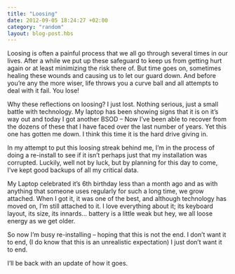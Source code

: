 ```yaml
---
title: "Loosing"
date: 2012-09-05 18:24:27 +02:00
category: "random"
layout: blog-post.hbs
---
```


Loosing is often a painful process that we all go through several times in our lives. After a while we put up these safeguard to keep us from getting hurt again or at least minimizing the risk there of. But time goes on, sometimes healing these wounds and causing us to let our guard down. And before you’re any the more wiser, life throws you a curve ball and all attempts to deal with it fail. You lose!

Why these reflections on loosing? I just lost. Nothing serious, just a small battle with technology. My laptop has been showing signs that it is on it’s way out and today I got another BSOD – Now I’ve been able to recover from the dozens of these that I have faced over the last number of years. Yet this one has gotten me down. I think this time it is the hard drive giving in.

In my attempt to put this loosing streak behind me, I’m in the process of doing a re-install to see if it isn’t perhaps just that my installation was corrupted. Luckily, well not by luck, but by planning for this day to come, I’ve kept good backups of all my critical data.

My Laptop celebrated it’s 6th birthday less than a month ago and as with anything that someone uses regularly for such a long time, we grow attached. When I got it, it was one of the best, and although technology has moved on, I’m still attached to it. I love everything about it; its keyboard layout, its size, its innards… battery is a little weak but hey, we all loose energy as we get older.

So now I’m busy re-installing – hoping that this is not the end. I don’t want it to end, (I do know that this is an unrealistic expectation) I just don’t want it to end.

I’ll be back with an update of how it goes.
